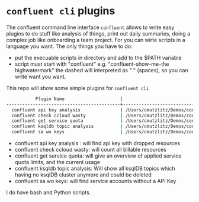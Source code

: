 # `confluent cli` plugins

The confluent command line interface `confluent` allows to write easy plugins to do stuff like analysis of things, print out daily summaries, doing a complex job like onboarding a team project.
For you can wirte scripts in a language you want. The only things you have to do:
* put the execuable scripts in directory and add to the $PATH variable
* script must start with "confluent" e.g. "confluent-show-me-the highwatermark" the dashed will interpreted as " " (spaces), so you can write want you want.

This repo will show some simple plugins for `confluent cli`
```bash
           Plugin Name                     |                              File Path                                
-------------------------------------------+-----------------------------------------------------------------------
  confluent api key analysis               | /Users/cmutzlitz/Demos/confluent-cli/confluent-api-key-analysis       
  confluent check ccloud wasty             | /Users/cmutzlitz/Demos/confluent-cli/confluent-check-ccloud-wasty     
  confluent get service quota              | /Users/cmutzlitz/Demos/confluent-cli/confluent-get-service-quota      
  confluent ksqldb topic analysis          | /Users/cmutzlitz/Demos/confluent-cli/confluent-ksqldb-topic-analysis  
  confluent sa wo keys                     | /Users/cmutzlitz/Demos/confluent-cli/confluent-sa-wo-keys   
```
* confluent api key analysis : will find api key with dropped resources
* confluent check ccloud wasty: will count all billable resources
* confluent get service quota: will give an overview of applied service quota limits, and the current usage
* confluent ksqldb topic analysis: Will show all ksqlDB topics which having no ksqlDB cluster anymore and could be deleted
* confluent sa wo keys: will find service accounts without a API Key

I do have bash and Python scripts.